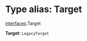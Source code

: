 # Type alias: Target

[interfaces](/en/auto-docs/free-layout-editor/modules/interfaces.md).Target

**Target**: `LegacyTarget`
